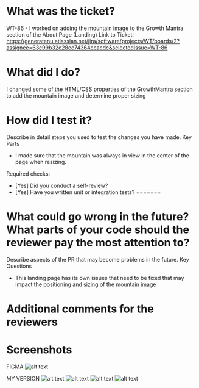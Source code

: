 
 # What was the ticket?
 WT-86 - I worked on adding the mountain image to the Growth Mantra section of the About Page (Landing)
 Link to Ticket: https://generatenu.atlassian.net/jira/software/projects/WT/boards/2?assignee=63c99b32e28ec74364ccacdc&selectedIssue=WT-86
 
 # What did I do?
 
I changed some of the HTML/CSS properties of the GrowthMantra section to add the mountain image and determine proper sizing 
 
 # How did I test it?
 
Describe in detail steps you used to test the changes you have made.
 Key Parts
 - I made sure that the mountain was always in view in the center of the page when resizing.
 
 Required checks:
 
 - [Yes] Did you conduct a self-review?
 - [Yes] Have you written unit or integration tests?
=======

 # What could go wrong in the future? What parts of your code should the reviewer pay the most attention to?
 
 Describe aspects of the PR that may become problems in the future.
 Key Questions
 - This landing page has its own issues that need to be fixed that may impact the positioning and sizing of the mountain image
 
 # Additional comments for the reviewers
 
 # Screenshots
 FIGMA
 ![alt text](public/images/PRImages/FigmaMountains.png?raw=true "FIGMA") 

 MY VERSION
 ![alt text](public/images/PRImages/Mountains1.png?raw=true "LOCAL 1")
 ![alt text](public/images/PRImages/Mountains2.png?raw=true "LOCAL 2")
  ![alt text](public/images/PRImages/Mountains3.png?raw=true "LOCAL 3")
   ![alt text](public/images/PRImages/Mountains4.pngraw=true "LOCAL 4")

